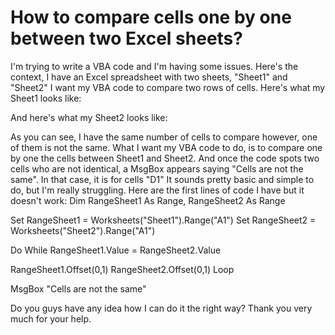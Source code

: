 
# How to compare cells one by one between two Excel sheets?

I'm trying to write a VBA code and I'm having some issues.
Here's the context, I have an Excel spreadsheet with two sheets, "Sheet1" and "Sheet2"
I want my VBA code to compare two rows of cells.
Here's what my Sheet1 looks like:

And here's what my Sheet2 looks like:

As you can see, I have the same number of cells to compare however, one of them is not the same.
What I want my VBA code to do, is to compare one by one the cells between Sheet1 and Sheet2. And once the code spots two cells who are not identical, a MsgBox appears saying "Cells are not the same". In that case, it is for cells "D1"
It sounds pretty basic and simple to do, but I'm really struggling.
Here are the first lines of code I have but it doesn't work:
Dim RangeSheet1 As Range, RangeSheet2 As Range

Set RangeSheet1 = Worksheets("Sheet1").Range("A1")
Set RangeSheet2 = Worksheets("Sheet2").Range("A1")

Do While RangeSheet1.Value = RangeSheet2.Value

RangeSheet1.Offset(0,1)
RangeSheet2.Offset(0,1)
Loop

MsgBox "Cells are not the same"

Do you guys have any idea how I can do it the right way?
Thank you very much for your help.

        
